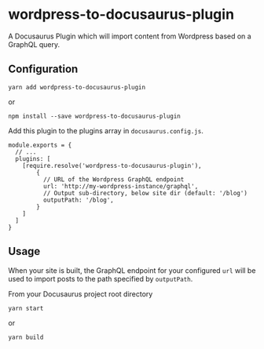 # wordpress-to-docusaurus-plugin

A Docusaurus Plugin which will import content from Wordpress based on a GraphQL query.

## Configuration

`yarn add wordpress-to-docusaurus-plugin`

or

`npm install --save wordpress-to-docusaurus-plugin`

Add this plugin to the plugins array in `docusaurus.config.js`.

```
module.exports = {  
  // ...  
  plugins: [  
    [require.resolve('wordpress-to-docusaurus-plugin'),  
        {  
          // URL of the Wordpress GraphQL endpoint   
          url: 'http://my-wordpress-instance/graphql',   
          // Output sub-directory, below site dir (default: '/blog')  
          outputPath: '/blog',  
        }  
    ]  
  ]  
}  
```

## Usage

When your site is built, the GraphQL endpoint for your configured `url` will be  
used to import posts to the path specified by `outputPath`.

From your Docusaurus project root directory

`yarn start`

or

`yarn build`



